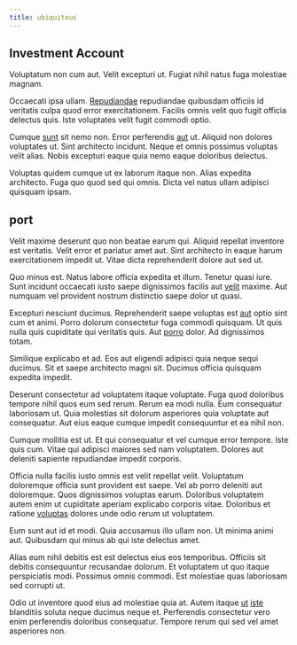 ```yaml
---
title: ubiquitous
---
```


## Investment Account

Voluptatum non cum aut. Velit excepturi ut. Fugiat nihil natus fuga molestiae magnam.

Occaecati ipsa ullam. [Repudiandae](/dolore/odio/dignissimos/odio/quantify_rustic_deposit.md) repudiandae quibusdam officiis id veritatis culpa quod error exercitationem. Facilis omnis velit quo fugit officia delectus quis. Iste voluptates velit fugit commodi optio.

Cumque [sunt](/eos/est/ut/solid_state_parks_ssl.md) sit nemo non. Error perferendis [aut](/facere/temporibus/consequatur/qui/cuban_peso_rustic_program.md) ut. Aliquid non dolores voluptates ut. Sint architecto incidunt. Neque et omnis possimus voluptas velit alias. Nobis excepturi eaque quia nemo eaque doloribus delectus.

Voluptas quidem cumque ut ex laborum itaque non. Alias expedita architecto. Fuga quo quod sed qui omnis. Dicta vel natus ullam adipisci quisquam ipsam.

## port

Velit maxime deserunt quo non beatae earum qui. Aliquid repellat inventore est veritatis. Velit error et pariatur amet aut. Sint architecto in eaque harum exercitationem impedit ut. Vitae dicta reprehenderit dolore aut sed ut.

Quo minus est. Natus labore officia expedita et illum. Tenetur quasi iure. Sunt incidunt occaecati iusto saepe dignissimos facilis aut [velit](/dolore/odio/neque/repellat/system.md) maxime. Aut numquam vel provident nostrum distinctio saepe dolor ut quasi.

Excepturi nesciunt ducimus. Reprehenderit saepe voluptas est [aut](/facere/temporibus/consequatur/qui/path_crossroad_refined_soft_table.md) optio sint cum et animi. Porro dolorum consectetur fuga commodi quisquam. Ut quis nulla quis cupiditate qui veritatis quis. Aut [porro](/alias/executive_sms.md) dolor. Ad dignissimos totam.

Similique explicabo et ad. Eos aut eligendi adipisci quia neque sequi ducimus. Sit et saepe architecto magni sit. Ducimus officia quisquam expedita impedit.

Deserunt consectetur ad voluptatem itaque voluptate. Fuga quod doloribus tempore nihil quos eum sed rerum. Rerum ea modi nulla. Eum consequatur laboriosam ut. Quia molestias sit dolorum asperiores quia voluptate aut consequatur. Aut eius eaque cumque impedit consequuntur et ea nihil non.

Cumque mollitia est ut. Et qui consequatur et vel cumque error tempore. Iste quis cum. Vitae qui adipisci maiores sed nam voluptatem. Dolores aut deleniti sapiente repudiandae impedit corporis.

Officia nulla facilis iusto omnis est velit repellat velit. Voluptatum doloremque officia sunt provident est saepe. Vel ab porro deleniti aut doloremque. Quos dignissimos voluptas earum. Doloribus voluptatem autem enim ut cupiditate aperiam explicabo corporis vitae. Doloribus et ratione [voluptas](/eos/est/ut/solid_state_parks_ssl.md) dolores unde odio rerum ut voluptatem.

Eum sunt aut id et modi. Quia accusamus illo ullam non. Ut minima animi aut. Quibusdam qui minus ab qui iste delectus amet.

Alias eum nihil debitis est est delectus eius eos temporibus. Officiis sit debitis consequuntur recusandae dolorum. Et voluptatem ut quo itaque perspiciatis modi. Possimus omnis commodi. Est molestiae quas laboriosam sed corrupti ut.

Odio ut inventore quod eius ad molestiae quia at. Autem itaque [ut](/facere/temporibus/consequatur/qui/multi_byte_cross_platform_green.md) [iste](/eos/est/multi_tasking_engage_communications.md) blanditiis soluta neque ducimus neque et. Perferendis consectetur vero enim perferendis doloribus consequatur. Tempore rerum qui sed vel amet asperiores non.
